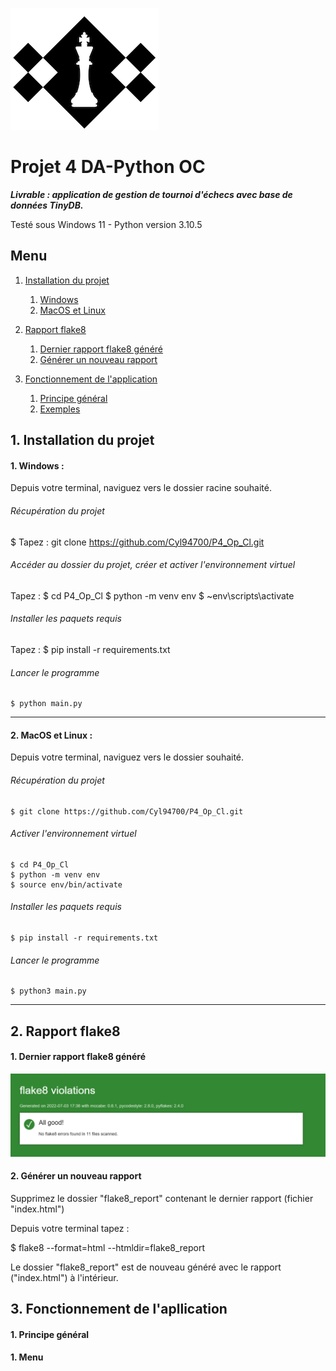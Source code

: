 ![chess_club](Images/chess_club.png)

# Projet 4 DA-Python OC
***Livrable : application de gestion de tournoi d'échecs avec base de données TinyDB.***

Testé sous Windows 11 - Python version 3.10.5


## Menu

1. [Installation du projet](#id-section1)
    1. [Windows](#id-section1-1)
    2. [MacOS et Linux](#id-section1-2)
   
2. [Rapport flake8](#section2)
    1. [Dernier rapport flake8 généré](#id-section2-1)
    2. [Générer un nouveau rapport](#id-section2.2)

3. [Fonctionnement de l'application](#id-section3)
    1. [Principe général](#section3-1)
    2. [Exemples](#section3-2)



<div id='id-section1'></div>

## 1. Installation du projet

<div id='id-section1-1'></div>


#### 1. Windows :
   Depuis votre terminal, naviguez vers le dossier racine souhaité.
###### Récupération du projet
         
   $ Tapez :  git clone https://github.com/Cyl94700/P4_Op_Cl.git

###### Accéder au dossier du projet, créer et activer l'environnement virtuel
   Tapez :
   $ cd P4_Op_Cl
   $ python -m venv env 
   $ ~env\scripts\activate
    
###### Installer les paquets requis
   Tapez :
    $ pip install -r requirements.txt

###### Lancer le programme
    $ python main.py


<div id='id-section1-2'></div>

---------

####  2. MacOS et Linux :
   Depuis votre terminal, naviguez vers le dossier souhaité.
###### Récupération du projet

    $ git clone https://github.com/Cyl94700/P4_Op_Cl.git

###### Activer l'environnement virtuel
    $ cd P4_Op_Cl
    $ python -m venv env 
    $ source env/bin/activate
    
###### Installer les paquets requis
    $ pip install -r requirements.txt

###### Lancer le programme
    $ python3 main.py


----------
<div id='id-section2'></div>


## 2. Rapport flake8

<div id='id-section2-1'></div>

#### 1. Dernier rapport flake8 généré
![dernier_flake8](Images/dernier_flake8.png)

<div id='id-section2-2'></div>

#### 2. Générer un nouveau rapport
Supprimez le dossier "flake8_report" contenant le dernier rapport (fichier "index.html")

Depuis votre terminal tapez :

   $ flake8 --format=html --htmldir=flake8_report

Le dossier "flake8_report" est de nouveau généré avec le rapport   ("index.html") à l'intérieur.



<div id='id-section3'></div>

## 3. Fonctionnement de l'apllication

<div id='id-section3-1'></div>

#### 1. Principe général

<div id='id-section3-2'></div>

#### 1. Menu


